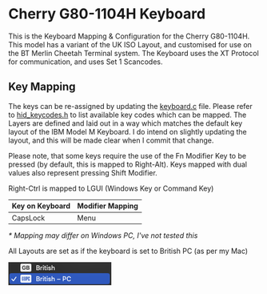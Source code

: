 # Cherry G80-1104H Keyboard

This is the Keyboard Mapping & Configuration for the Cherry G80-1104H.  This model has a variant of the UK ISO Layout, and customised for use on the BT Merlin Cheetah Terminal system.  The Keyboard uses the XT Protocol for communication, and uses Set 1 Scancodes.

## Key Mapping

The keys can be re-assigned by updating the [keyboard.c](keyboard.c) file.  Please refer to [hid_keycodes.h](/src/common/lib/hid_keycodes.h) to list available key codes which can be mapped.  The Layers are defined and laid out in a way which matches the default key layout of the IBM Model M Keyboard.  I do intend on slightly updating the layout, and this will be made clear when I commit that change.

Please note, that some keys require the use of the Fn Modifier Key to be pressed (by default, this is mapped to Right-Alt).  Keys mapped with dual values also represent pressing Shift Modifier.

Right-Ctrl is mapped to LGUI (Windows Key or Command Key)

| Key on Keyboard | Modifier Mapping |
|---|---|
| CapsLock | Menu |

_* Mapping may differ on Windows PC, I've not tested this_

All Layouts are set as if the keyboard is set to British PC (as per my Mac)

![Layout Toggle](doc/layout-mac.png)